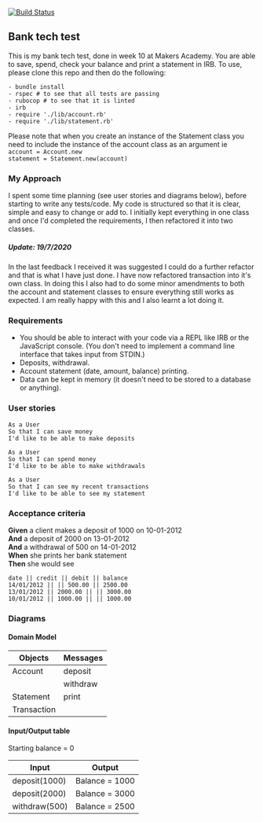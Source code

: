 [![Build Status](https://travis-ci.org/cmb84scd/tech_tests.svg?branch=master)](https://travis-ci.org/cmb84scd/tech_tests)

## Bank tech test
This is my bank tech test, done in week 10 at Makers Academy. You are able to save, spend, check your balance and print a statement in IRB. To use, please clone this repo and then do the following:
```
- bundle install
- rspec # to see that all tests are passing
- rubocop # to see that it is linted
- irb
- require './lib/account.rb'
- require './lib/statement.rb'
```
Please note that when you create an instance of the Statement class you need to include the instance of the account class as an argument ie<br>
`account = Account.new`<br>
`statement = Statement.new(account)`

### My Approach
I spent some time planning (see user stories and diagrams below), before starting to write any tests/code. My code is structured so that it is clear, simple and easy to change or add to. I initially kept everything in one class and once I'd completed the requirements, I then refactored it into two classes.

##### Update: 19/7/2020
In the last feedback I received it was suggested I could do a further refactor and that is what I have just done. I have now refactored transaction into it's own class. In doing this I also had to do some minor amendments to both the account and statement classes to ensure everything still works as expected. I am really happy with this and I also learnt a lot doing it.

### Requirements
- You should be able to interact with your code via a REPL like IRB or the JavaScript console. (You don't need to implement a command line interface that takes input from STDIN.)
- Deposits, withdrawal.
- Account statement (date, amount, balance) printing.
- Data can be kept in memory (it doesn't need to be stored to a database or anything).

### User stories
```
As a User
So that I can save money
I'd like to be able to make deposits
```
```
As a User
So that I can spend money
I'd like to be able to make withdrawals
```
```
As a User
So that I can see my recent transactions
I'd like to be able to see my statement
```

### Acceptance criteria
<strong>Given</strong> a client makes a deposit of 1000 on 10-01-2012<br>
<strong>And</strong> a deposit of 2000 on 13-01-2012<br>
<strong>And</strong> a withdrawal of 500 on 14-01-2012<br>
<strong>When</strong> she prints her bank statement<br>
<strong>Then</strong> she would see
```
date || credit || debit || balance
14/01/2012 || || 500.00 || 2500.00
13/01/2012 || 2000.00 || || 3000.00
10/01/2012 || 1000.00 || || 1000.00
```

### Diagrams
#### Domain Model
| Objects | Messages |
| --- | --- |
| Account | deposit |
| | withdraw |
| Statement | print |
| Transaction | |

#### Input/Output table
Starting balance = 0

| Input | Output |
| --- | --- |
| deposit(1000) | Balance = 1000 |
| deposit(2000) | Balance = 3000 |
| withdraw(500) | Balance = 2500 |
